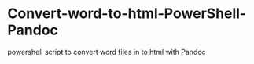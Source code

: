# Convert-word-to-html-PowerShell-Pandoc
powershell script to convert word files in to html with Pandoc
